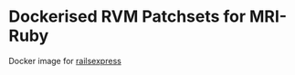 # Dockerised RVM Patchsets for MRI-Ruby

Docker image for [railsexpress](https://github.com/skaes/rvm-patchsets)
